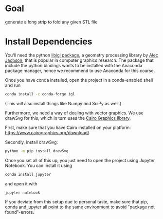 # Goal
generate a long strip to fold any given STL file

# Install Dependencies

You'll need the python [libigl package](https://libigl.github.io/libigl-python-bindings/), a geometry processing library by [Alec Jacbson](http://www.cs.toronto.edu/~jacobson/), that is popular in computer graphics research. The package that include the python bindings wants to be installed with the Anaconda package manager, hence we recommend to use Anaconda for this course.

Once you have conda installed, open the project in a conda-enabled shell and run

```sh
conda install -c conda-forge igl
```
(This will also install things like Numpy and SciPy as well.)


Furthermore, we need a way of dealing with vector graphics. We use drawSvg for this, which in turn uses the [Cairo Graphics library](https://www.cairographics.org/).

First, make sure that you have Cairo installed on your platform: https://www.cairographics.org/download/

Secondly, install drawSvg:
```sh
python -m pip install drawSvg
```

Once you set all of this up, you just need to open the project using Jupyter Notebook. You can install it using
```sh
conda install jupyter
```

and open it with
```sh
jupyter notebook
```


If you deviate from this setup due to personal taste, make sure that pip, conda and jupyter all point to the same environment to avoid "package not found"-errors.